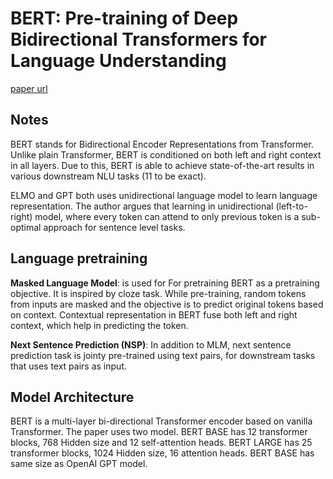 # BERT: Pre-training of Deep Bidirectional Transformers for Language Understanding

[paper url](https://arxiv.org/abs/1810.04805)

## Notes
BERT stands for Bidirectional Encoder Representations from Transformer. Unlike plain Transformer, BERT is conditioned on both left and right context in all layers. Due to this, BERT is able to achieve state-of-the-art results in various downstream NLU tasks (11 to be exact).

ELMO and GPT both uses unidirectional language model to learn language representation. The author argues that learning in unidirectional (left-to-right) model, where every token can attend to only previous token is a sub-optimal approach for sentence level tasks.


## Language pretraining

__Masked Language Model__: is used for For pretraining BERT as a pretraining objective. It is inspired by cloze task. While pre-training, random tokens from inputs are masked and the objective is to predict original tokens based on context. Contextual representation in BERT fuse both left and right context, which help in predicting the token.

__Next Sentence Prediction (NSP)__:
In addition to MLM, next sentence prediction task is jointy pre-trained using text pairs, for downstream tasks that uses text pairs as input. 

## Model Architecture

BERT is a multi-layer bi-directional Transformer encoder based on vanilla Transformer. The paper uses two model. BERT BASE has 12 transformer blocks, 768 Hidden size and 12 self-attention heads. BERT LARGE has 25 transformer blocks, 1024 Hidden size, 16 attention heads. BERT BASE has same size as OpenAI GPT  model.
